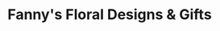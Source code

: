 ---
title: "Fanny's Floral Designs & Gifts"
url: /detroit/fannys-floral-designs-und-gifts/
shop: Blumen
---